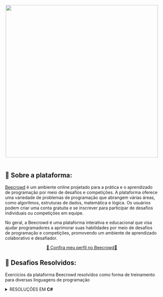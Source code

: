 <div align="center">
  <a href="https://www.beecrowd.com.br/judge/en/login">
    <img src="https://github.com/monzadrifteiro/2023_BEECROWD/assets/93940387/a8dd0690-3158-44ba-a5ce-3d21e32adb73" width="500">
  </a>
</div>

<br>

## 🐝 Sobre a plataforma:

<a href="https://www.beecrowd.com.br/judge/en/login">Beecrowd</a> é um ambiente online projetado para a prática e o aprendizado de programação por meio de desafios e competições. A plataforma oferece uma variedade de problemas de programação que abrangem várias áreas, como algoritmos, estruturas de dados, matemática e lógica. Os usuários podem criar uma conta gratuita e se inscrever para participar de desafios individuais ou competições em equipe.

No geral, a Beecrowd é uma plataforma interativa e educacional que visa ajudar programadores a aprimorar suas habilidades por meio de desafios de programação e competições, promovendo um ambiente de aprendizado colaborativo e desafiador.

<div align="center">
  <a href="https://www.beecrowd.com.br/judge/pt/profile/549562)">🐧 Confira meu perfil no Beecrowd🐧</a>
</div>

## 🎯 Desafios Resolvidos:

Exercícios da plataforma Beecrowd resolvidos como forma de treinamento para diversas linguagens de programação

<details>
  <summary>RESOLUÇÕES EM <b>C#<b></summary>
  <ul>
    <a href="https://github.com/monzadrifteiro/2023_BEECROWD/blob/main/C%23/1040.cs">
      <li>1040 - Média 3</li>
    </a>
    <a href="https://github.com/monzadrifteiro/2023_BEECROWD/blob/main/C%23/1041.cs">
      <li>1041 - Coordenadas de um Ponto</li>
    </a>
    <a href="https://github.com/monzadrifteiro/2023_BEECROWD/blob/main/C%23/1042.cs">
      <li>1042 - Sort Simples</li>
    </a>
    <a href="https://github.com/monzadrifteiro/2023_BEECROWD/blob/main/C%23/1043.cs">
      <li>1043 - Triângulo</li>
    </a>
    <a href="https://github.com/monzadrifteiro/2023_BEECROWD/blob/main/C%23/1045.cs">
      <li>1045 - Tipos de Triângulos</li>
    </a>
    <a href="https://github.com/monzadrifteiro/2023_BEECROWD/blob/main/C%23/1046.cs">
      <li>1046 - Tempo de Jogo</li>
    </a>
    <a href="https://github.com/monzadrifteiro/2023_BEECROWD/blob/main/C%23/1048.cs">
      <li>1048 - Aumento de Salário</li>
    </a>
    <a href="https://github.com/monzadrifteiro/2023_BEECROWD/blob/main/C%23/1051.cs">
      <li>1051 - Imposto de Renda</li>
    </a>
    <a href="https://github.com/monzadrifteiro/2023_BEECROWD/blob/main/C%23/1061.cs">
      <li>1061 - Tempo de um Evento</li>
    </a>
    <a href="https://github.com/monzadrifteiro/2023_BEECROWD/blob/main/C%23/1073.cs">
      <li>1073 - Quadrado de Pares</li>
    </a>
    <a href="https://github.com/monzadrifteiro/2023_BEECROWD/blob/main/C%23/1075.cs">
      <li>1075 - Resto 2</li>
    </a>
    <a href="https://github.com/monzadrifteiro/2023_BEECROWD/blob/main/C%23/1079.cs">
      <li>1079 - Médias Ponderadas</li>
    </a>
  </ul>
</details>
